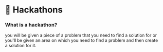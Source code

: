 # 🦿 Hackathons

### What is a hackathon?

you will be given a piece of a problem that you need to find a solution for or you'll be given an area on which you need to find a problem and then create a solution for it.
